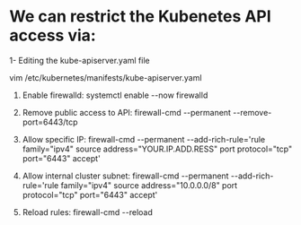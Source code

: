 # We can restrict the Kubenetes API access via:

1- Editing the kube-apiserver.yaml file

vim /etc/kubernetes/manifests/kube-apiserver.yaml



1. Enable firewalld:
   systemctl enable --now firewalld

2. Remove public access to API:
   firewall-cmd --permanent --remove-port=6443/tcp

3. Allow specific IP:
   firewall-cmd --permanent --add-rich-rule='rule family="ipv4" source address="YOUR.IP.ADD.RESS" port protocol="tcp" port="6443" accept'

4. Allow internal cluster subnet:
   firewall-cmd --permanent --add-rich-rule='rule family="ipv4" source address="10.0.0.0/8" port protocol="tcp" port="6443" accept'

5. Reload rules:
   firewall-cmd --reload
 
